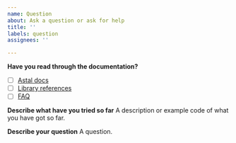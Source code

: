 ```yaml
---
name: Question
about: Ask a question or ask for help
title: ''
labels: question
assignees: ''

---
```


**Have you read through the documentation?**
- [ ] [Astal docs](https://aylur.github.io/astal/)
- [ ] [Library references](https://aylur.github.io/astal/guide/libraries/references)
- [ ] [FAQ](https://aylur.github.io/astal/guide/ags/faq)

**Describe what have you tried so far**
A description or example code of what you have got so far.

**Describe your question**
A question.
